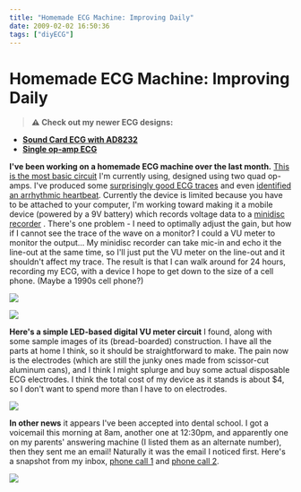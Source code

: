 ```yaml
---
title: "Homemade ECG Machine: Improving Daily"
date: 2009-02-02 16:50:36
tags: ["diyECG"]
---
```


# Homemade ECG Machine: Improving Daily


> **⚠️ Check out my newer ECG designs:** 
* [**Sound Card ECG with AD8232**](https://swharden.com/blog/2019-03-15-sound-card-ecg-with-ad8232/)
* [**Single op-amp ECG**](https://swharden.com/blog/2016-08-08-diy-ecg-with-1-op-amp/)


__I've been working on a homemade ECG machine over the last month.__ [This is the most basic circuit](http://www.swharden.com/blog/images/diy_ecg_circuit.png) I'm currently using, designed using two quad op-amps. I've produced some [surprisingly good ECG traces](http://www.swharden.com/blog/images/nicetwopng.png) and even [identified an arrhythmic heartbeat](http://www.swharden.com/blog/images/murm2.png). Currently the device is limited because you have to be attached to your computer, I'm working toward making it a mobile device (powered by a 9V battery) which records voltage data to a [minidisc recorder](http://www.minidisc.org/images/sony_mznh900_silver_mymd.jpg) . There's one problem - I need to optimally adjust the gain, but how if I cannot see the trace of the wave on a monitor? I could a VU meter to monitor the output... My minidisc recorder can take mic-in and echo it the line-out at the same time, so I'll just put the VU meter on the line-out and it shouldn't affect my trace. The result is that I can walk around for 24 hours, recording my ECG, with a device I hope to get down to the size of a cell phone. (Maybe a 1990s cell phone?)

<div class="text-center img-border">

![](vu_meter.jpg)

![](vu_meter2.jpg)

</div>

__Here's a simple LED-based digital VU meter circuit__ I found, along with some sample images of its (bread-boarded) construction. I have all the parts at home I think, so it should be straightforward to make. The pain now is the electrodes (which are still the junky ones made from scissor-cut aluminum cans), and I think I might splurge and buy some actual disposable ECG electrodes. I think the total cost of my device as it stands is about $4, so I don't want to spend more than I have to on electrodes.

<div class="text-center">

[![](vu_circuit_thumb.jpg)](vu_circuit.png)

</div>

__In other news__ it appears I've been accepted into dental school. I got a voicemail this morning at 8am, another one at 12:30pm, and apparently one on my parents' answering machine (I listed them as an alternate number), then they sent me an email! Naturally it was the email I noticed first. Here's a snapshot from my inbox, [phone call 1](1.mp3) and [phone call 2](2.mp3).

<div class="text-center img-border">

[![](accepted_thumb.jpg)](accepted.png)

</div>